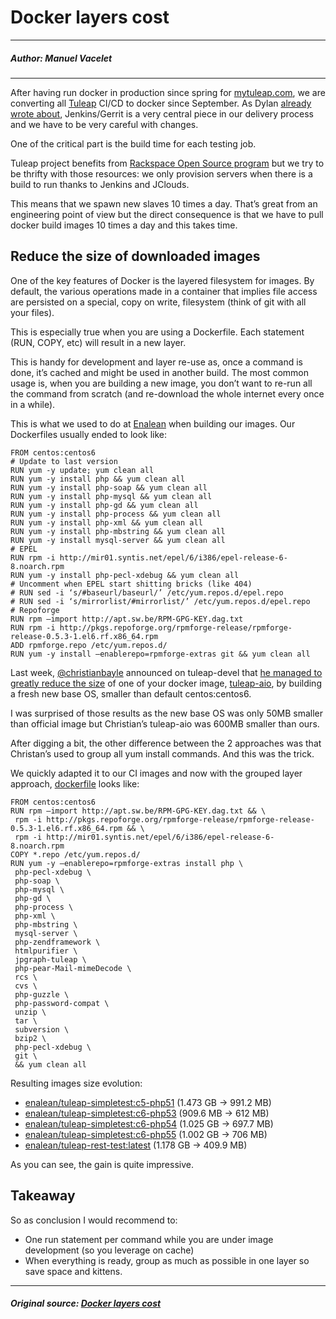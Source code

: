 # Docker layers cost

---

##### Author: Manuel Vacelet

---

After having run docker in production since spring for [mytuleap.com](http://mytuleap.com/), we are converting all [Tuleap](https://tuleap.org/) CI/CD to docker since September. As Dylan [already wrote about](https://www.tuleap.org/tuleap-and-continuous-integration), Jenkins/Gerrit is a very central piece in our delivery process and we have to be very careful with changes.

One of the critical part is the build time for each testing job.

Tuleap project benefits from [Rackspace Open Source program](https://www.tuleap.org/how-tuleap-project-uses-rackspace) but we try to be thrifty with those resources: we only provision servers when there is a build to run thanks to Jenkins and JClouds.

This means that we spawn new slaves 10 times a day. That’s great from an engineering point of view but the direct consequence is that we have to pull docker build images 10 times a day and this takes time.

## Reduce the size of downloaded images

One of the key features of Docker is the layered filesystem for images. By default, the various operations made in a container that implies file access are persisted on a special, copy on write, filesystem (think of git with all your files).

This is especially true when you are using a Dockerfile. Each statement (RUN, COPY, etc) will result in a new layer.

This is handy for development and layer re-use as, once a command is done, it’s cached and might be used in another build. The most common usage is, when you are building a new image, you don’t want to re-run all the command from scratch (and re-download the whole internet every once in a while).

This is what we used to do at [Enalean](https://enalean.com/) when building our images. Our Dockerfiles usually ended to look like:

```
FROM centos:centos6
# Update to last version
RUN yum -y update; yum clean all
RUN yum -y install php && yum clean all
RUN yum -y install php-soap && yum clean all
RUN yum -y install php-mysql && yum clean all
RUN yum -y install php-gd && yum clean all
RUN yum -y install php-process && yum clean all
RUN yum -y install php-xml && yum clean all
RUN yum -y install php-mbstring && yum clean all
RUN yum -y install mysql-server && yum clean all
# EPEL
RUN rpm -i http://mir01.syntis.net/epel/6/i386/epel-release-6-8.noarch.rpm
RUN yum -y install php-pecl-xdebug && yum clean all
# Uncomment when EPEL start shitting bricks (like 404)
# RUN sed -i ‘s/#baseurl/baseurl/’ /etc/yum.repos.d/epel.repo
# RUN sed -i ‘s/mirrorlist/#mirrorlist/’ /etc/yum.repos.d/epel.repo
# Repoforge
RUN rpm —import http://apt.sw.be/RPM-GPG-KEY.dag.txt
RUN rpm -i http://pkgs.repoforge.org/rpmforge-release/rpmforge-release-0.5.3-1.el6.rf.x86_64.rpm
ADD rpmforge.repo /etc/yum.repos.d/
RUN yum -y install —enablerepo=rpmforge-extras git && yum clean all
```

Last week, [@christianbayle](https://twitter.com/christianbayle) announced on tuleap-devel that [he managed to greatly reduce the size](https://tuleap.net/plugins/forumml/message.php?group_id=101&topic=32016&list=1) of one of your docker image, [tuleap-aio](https://registry.hub.docker.com/u/enalean/tuleap-aio/), by building a fresh new base OS, smaller than default centos:centos6.

I was surprised of those results as the new base OS was only 50MB smaller than official image but Christian’s tuleap-aio was 600MB smaller than ours.

After digging a bit, the other difference between the 2 approaches was that Christan’s used to group all yum install commands. And this was the trick.

We quickly adapted it to our CI images and now with the grouped layer approach, [dockerfile](https://github.com/Enalean/docker-tuleap-test-simpletest/blob/c6-php53/Dockerfile) looks like:

```
FROM centos:centos6
RUN rpm —import http://apt.sw.be/RPM-GPG-KEY.dag.txt && \
 rpm -i http://pkgs.repoforge.org/rpmforge-release/rpmforge-release-0.5.3-1.el6.rf.x86_64.rpm && \
 rpm -i http://mir01.syntis.net/epel/6/i386/epel-release-6-8.noarch.rpm
COPY *.repo /etc/yum.repos.d/
RUN yum -y —enablerepo=rpmforge-extras install php \
 php-pecl-xdebug \
 php-soap \
 php-mysql \
 php-gd \
 php-process \
 php-xml \
 php-mbstring \
 mysql-server \
 php-zendframework \
 htmlpurifier \
 jpgraph-tuleap \
 php-pear-Mail-mimeDecode \
 rcs \
 cvs \
 php-guzzle \
 php-password-compat \
 unzip \
 tar \
 subversion \
 bzip2 \
 php-pecl-xdebug \
 git \
 && yum clean all
```

Resulting images size evolution:

- [enalean/tuleap-simpletest:c5-php51](https://registry.hub.docker.com/u/enalean/tuleap-simpletest/) (1.473 GB -> 991.2 MB)
- [enalean/tuleap-simpletest:c6-php53](https://registry.hub.docker.com/u/enalean/tuleap-simpletest/) (909.6 MB -> 612 MB)
- [enalean/tuleap-simpletest:c6-php54](https://registry.hub.docker.com/u/enalean/tuleap-simpletest/) (1.025 GB -> 697.7 MB)
- [enalean/tuleap-simpletest:c6-php55](https://registry.hub.docker.com/u/enalean/tuleap-simpletest/) (1.002 GB -> 706 MB)
- [enalean/tuleap-rest-test:latest](https://registry.hub.docker.com/u/enalean/tuleap-test-rest/) (1.178 GB -> 409.9 MB)

As you can see, the gain is quite impressive.

## Takeaway

So as conclusion I would recommend to:

- One run statement per command while you are under image development (so you leverage on cache)
- When everything is ready, group as much as possible in one layer so save space and kittens.

---

##### Original source: [Docker layers cost](https://medium.com/@vaceletm/docker-layers-cost-b28cb13cb627)